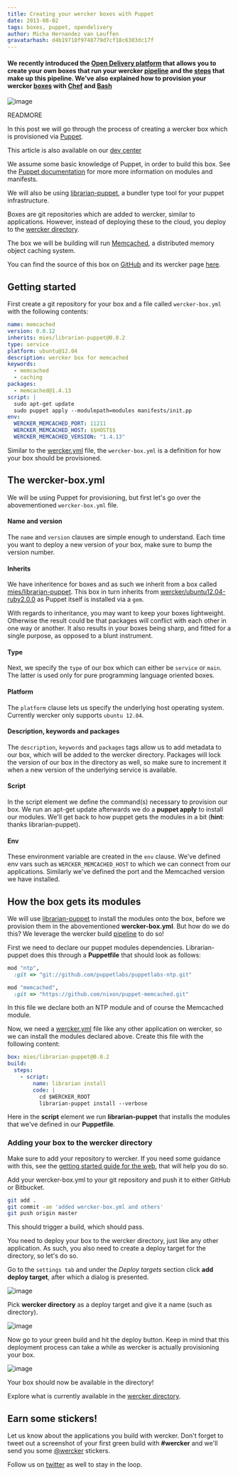 ```yaml
---
title: Creating your wercker boxes with Puppet
date: 2013-08-02
tags: boxes, puppet, opendelivery
author: Micha Hernandez van Leuffen
gravatarhash: d4b19718f9748779d7cf18c6303dc17f
---
```


<h4 class="subheader">
  We recently introduced the <a href="http://blog.wercker.com/2013/07/22/Announcing-the-Open-Delivery-platform.html">Open Delivery platform</a> that allows you
to create your own boxes that run your wercker <a href="http://devcenter.wercker.com/articles/introduction/pipeline.html">pipeline</a> and the <a href="http://devcenter.wercker.com/articles/steps/">steps</a> that make up this pipeline.
We've also explained how to provision your wercker <a href="http://blog.wercker.com/2013/07/23/Building-your-own-box-with-Bash.html">boxes</a> with <a href="http://blog.wercker.com/2013/07/24/Building-your-own-box-with-Chef.html">Chef</a> and <a href="">Bash</a>
</h4>

![image](http://f.cl.ly/items/3P1G1Q0g0p2i2V3j3L07/wercker%2Bpuppet.png)

READMORE

In this post we will go through the process of creating a wercker box
which is provisioned via [Puppet](https://puppetlabs.com).

This article is also available on our [dev center](http://devcenter.wercker.com/articles/boxes/puppet.html)

We assume some basic knowledge of Puppet, in order to build this box.
See the [Puppet documentation](http://docs.puppetlabs.com/) for more more information on modules and manifests.

We will also be using [librarian-puppet](https://github.com/rodjek/librarian-puppet), a bundler type tool for your puppet infrastructure.

Boxes are git repositories which are added to wercker, similar to
applications. However, instead of deploying these to the cloud, you
deploy to the [wercker directory](http://app.wercker.com/#explore).

The box we will be building will run [Memcached](http://memcached.org/), a distributed memory object caching system.

You can find the source of this box on [GitHub](https://github.com/mies/box-memcached) and its wercker page
[here](https://app.wercker.com/#applications/51f917a4f6019b7a5a0005b8/tab/details).

## Getting started

First create a git repository for your box and a file called
`wercker-box.yml` with the following contents:

``` yaml
name: memcached
version: 0.0.12
inherits: mies/librarian-puppet@0.0.2
type: service
platform: ubuntu@12.04
description: wercker box for memcached
keywords:
  - memcached
  - caching
packages:
  - memcached@1.4.13
script: |
  sudo apt-get update
  sudo puppet apply --modulepath=modules manifests/init.pp
env:
  WERCKER_MEMCACHED_PORT: 11211
  WERCKER_MEMCACHED_HOST: $$HOST$$
  WERCKER_MEMCACHED_VERSION: "1.4.13"
```

Similar to the [wercker.yml](/articles/werckeryml) file, the
`wercker-box.yml` is a definition for how your box should be
provisioned.

## The wercker-box.yml
We will be using Puppet for provisioning, but first let's go
over the abovementioned `wercker-box.yml` file.

#### Name and version

The `name` and `version` clauses are simple enough to understand.
Each time you want to deploy a new version of your box, make sure to bump the version number.

#### Inherits

We have inheritence for boxes and as such we inherit from a box called
[mies/librarian-puppet](https://github.com/mies/box-librarian-puppet). This box in turn
inherits from
[wercker/ubuntu12.04-ruby2.0.0](https://github.com/wercker/box-ubuntu12.04-ruby2.0.0) as
Puppet itself is installed via a `gem`.

With regards to inheritance, you may want to keep
your boxes lightweight. Otherwise the result could be that packages will
conflict with each other in one way or another. It also results in your
boxes being sharp, and fitted for a single purpose, as opposed to a
blunt instrument.

#### Type

Next, we specify the `type` of our box which can either be `service` or `main`. The latter is used only for pure programming language oriented boxes.

#### Platform

The `platform` clause lets us specify the underlying host operating system. Currently wercker only supports `ubuntu 12.04`.

#### Description, keywords and packages

The `description`, `keywords` and `packages` tags allow us to add
metadata to our box, which will be added to the wercker directory.
Packages will lock the version of our box in the directory as well, so
make sure to increment it when a new version of the underlying service
is available.

#### Script

In the script element we define the command(s) necessary to provision
our box. We run an apt-get update afterwards we do a **puppet apply** to install our modules.
We'll get back to how puppet gets the modules in a bit (**hint**: thanks librarian-puppet).

#### Env

These environment variable are created in the `env` clause.
We've defined env vars such as `WERCKER_MEMCACHED_HOST` to which we can
connect from our applications. Similarly we've defined the port
and the Memcached version we have installed.

## How the box gets its modules

We will use [librarian-puppet](https://github.com/rodjek/librarian-puppet) to install the modules onto the box, before we provision them in the abovementioned **wercker-box.yml**.
But how do we do this? We leverage the wercker build [pipeline](http://devcenter.wercker.com/articles/introduction/pipeline.html) to do so!

First we need to declare our puppet modules dependencies. Librarian-puppet does this through a **Puppetfile** that should look as follows:

``` ruby
mod "ntp",
  :git => "git://github.com/puppetlabs/puppetlabs-ntp.git"

mod "memcached",
  :git => "https://github.com/nixon/puppet-memcached.git"
```

In this file we declare both an NTP module and of course the Memcached module.

Now, we need a [wercker.yml](http://devcenter.wercker.com/articles/werckeryml/) file like any other application on wercker, so we can install the modules declared above. Create this file with the following content:

``` yaml
box: mies/librarian-puppet@0.0.2
build:
  steps:
    - script:
        name: librarian install
        code: |
          cd $WERCKER_ROOT
          librarian-puppet install --verbose
```

Here in the **script** element we run **librarian-puppet** that installs the modules that we've defined in our **Puppetfile**.

### Adding your box to the wercker directory

Make sure to add your repository to wercker. If you need some guidance with this, see the [getting started guide for the web](/articles/gettingstarted/web.html), that will help you do so.

Add your wercker-box.yml to your git repository and push it to either GitHub or Bitbucket.

``` bash
git add .
git commit -am 'added wercker-box.yml and others'
git push origin master
```

This should trigger a build, which should pass.

You need to deploy your box to the wercker directory, just like any other application. As such, you also need to create a deploy target for the directory, so let's do so.

Go to the `settings tab` and under the *Deploy targets* section click **add deploy target**, after which a dialog is presented.

![image](http://f.cl.ly/items/25463i3b3q1y0A2e1F3i/Screen%20Shot%202013-07-22%20at%203.10.40%20PM.png)

Pick **wercker directory** as a deploy target and give it a name (such as directory).

![image](http://f.cl.ly/items/200a290x181A1f2F1F1u/Screen%20Shot%202013-07-23%20at%209.53.17%20AM.png)

Now go to your green build and hit the deploy button. Keep in mind that this deployment process can take a while as wercker is actually provisioning your box.

![image](http://f.cl.ly/items/0f0T1B0I19422i081U3v/Screen%20Shot%202013-07-22%20at%203.20.24%20PM.png)

Your box should now be available in the directory!

Explore what is currently available in the [wercker
directory](http://app.wercker.com/#explore).


## Earn some stickers!

Let us know about the applications you build with wercker. Don't forget to tweet out a screenshot of your first green build with **#wercker** and we'll send you some [@wercker](http://twitter.com/wercker) stickers.

Follow us on [twitter](http://twitter.com/wercker) as well to stay in the loop.